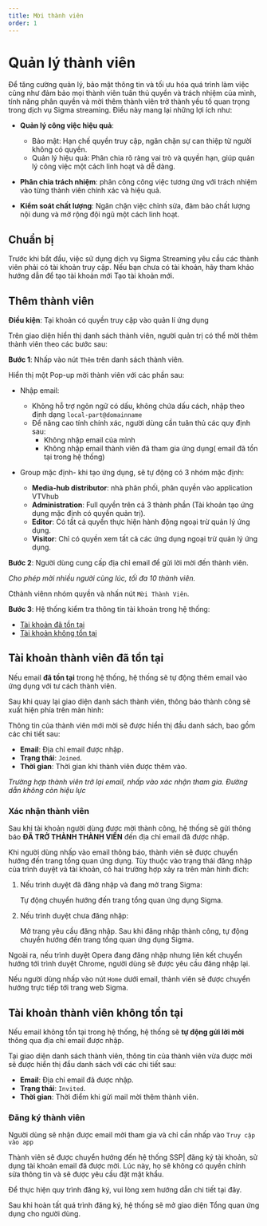 ```yaml
---
title: Mời thành viên
order: 1
---
```


# Quản lý thành viên

Để tăng cường quản lý, bảo mật thông tin và tối ưu hóa quá trình làm việc cũng như đảm bảo mọi thành viên tuân thủ quyền và trách nhiệm của mình, tính năng phân quyền và mời thêm thành viên trở thành yếu tố quan trọng trong dịch vụ Sigma streaming. Điều này mang lại những lợi ích như:

- **Quản lý công việc hiệu quả**:

  - Bảo mật: Hạn chế quyền truy cập, ngăn chặn sự can thiệp từ người không có quyền.
  - Quản lý hiệu quả: Phân chia rõ ràng vai trò và quyền hạn, giúp quản lý công việc một cách linh hoạt và dễ dàng.
- **Phân chia trách nhiệm**: phân công công việc tương ứng với trách nhiệm vào từng thành viên chính xác và hiệu quả.
- **Kiểm soát chất lượng**: Ngăn chặn việc chỉnh sửa, đảm bảo chất lượng nội dung và mở rộng đội ngũ một cách linh hoạt.

## Chuẩn bị

Trước khi bắt đầu, việc sử dụng dịch vụ Sigma Streaming yêu cầu các thành viên phải có tài khoản truy cập. Nếu bạn chưa có tài khoản, hãy tham khảo hướng dẫn để tạo tài khoản mới Tạo tài khoản mới.

## Thêm thành viên

**Điều kiện**: Tại khoản có quyền truy cập vào quản lí ứng dụng

Trên giao diện hiển thị danh sách thành viên, người quản trị có thể mời thêm thành viên theo các bước sau:

**Bước 1**: Nhấp vào nút `Thêm` trên danh sách thành viên.

Hiển thị một Pop-up mời thành viên với các phần sau:

- Nhập email:
  - Không hỗ trợ ngôn ngữ có dấu, không chứa dấu cách, nhập theo định dạng `local-part@domainname`
  - Để nâng cao tính chính xác, người dùng cần tuân thủ các quy định sau:
    - Không nhập email của mình
    - Không nhập email thành viên đã tham gia ứng dụng( email đã tồn tại trong hệ thống)

- Group mặc định- khi tạo ứng dụng, sẽ tự động có 3 nhóm mặc định:
  - **Media-hub distributor**: nhà phân phối, phân quyền vào application VTVhub
  - **Administration**: Full quyền trên cả 3 thành phần (Tài khoản tạo ứng dụng mặc định có quyền quản trị).
  - **Editor**: Có tất cả quyền thực hiện hành động ngoại trừ quản lý ứng dụng.
  - **Visitor**: Chỉ có quyền xem tất cả các ứng dụng ngoại trừ quản lý ứng dụng.

**Bước 2**:
Người dùng cung cấp địa chỉ email để gửi lời mời đến thành viên.

_Cho phép mời nhiều người cùng lúc, tối đa 10 thành viên._

Cthành viênn nhóm quyền và nhấn nút `Mời Thành Viên`.

**Bước 3**:
Hệ thống kiểm tra thông tin tài khoản trong hệ thống:

- [Tài khoản đã tồn tại](a-invite#tài-khoản-đã-tồn-tại)
- [Tài khoản không tồn tại](./a-invite#tài-khoản-thành-viên-không-tồn-tại)

## Tài khoản thành viên đã tồn tại

Nếu email **đã tồn tại** trong hệ thống, hệ thống sẽ tự động thêm email vào ứng dụng với tư cách thành viên.

Sau khi quay lại giao diện danh sách thành viên, thông báo thành công sẽ xuất hiện phía trên màn hình:

<!-- []() -->

Thông tin của thành viên mới mời sẽ được hiển thị đầu danh sách, bao gồm các chi tiết sau:

- **Email**: Địa chỉ email được nhập.
- **Trạng thái**: `Joined`.
- **Thời gian**: Thời gian khi thành viên được thêm vào.

_Trường hợp thành viên trở lại email, nhấp vào xác nhận tham gia. Đường dẫn không còn hiệu lực_

### Xác nhận thành viên

Sau khi tài khoản người dùng được mời thành công, hệ thống sẽ gửi thông báo **ĐÃ TRỞ THÀNH THÀNH VIÊN** đến địa chỉ email đã được nhập.

Khi người dùng nhấp vào email thông báo, thành viên sẽ được chuyển hướng đến trang tổng quan ứng dụng. Tùy thuộc vào trạng thái đăng nhập của trình duyệt và tài khoản, có hai trường hợp xảy ra trên màn hình đích:

1. Nếu trình duyệt đã đăng nhập và đang mở trang Sigma:

   Tự động chuyển hướng đến trang tổng quan ứng dụng Sigma.

2. Nếu trình duyệt chưa đăng nhập:

   Mở trang yêu cầu đăng nhập.
   Sau khi đăng nhập thành công, tự động chuyển hướng đến trang tổng quan ứng dụng Sigma.

Ngoài ra, nếu trình duyệt Opera đang đăng nhập nhưng liên kết chuyển hướng tới trình duyệt Chrome, người dùng sẽ được yêu cầu đăng nhập lại.

Nếu người dùng nhấp vào nút `Home` dưới email, thành viên sẽ được chuyển hướng trực tiếp tới trang web Sigma.

## Tài khoản thành viên không tồn tại

Nếu email không tồn tại trong hệ thống, hệ thống sẽ **tự động gửi lời mời** thông qua địa chỉ email được nhập.

Tại giao diện danh sách thành viên, thông tin của thành viên vừa được mời sẽ được hiển thị đầu danh sách với các chi tiết sau:

- **Email**: Địa chỉ email đã được nhập.
- **Trạng thái**: `Invited`.
- **Thời gian**: Thời điểm khi gửi mail mời thêm thành viên.

### Đăng ký thành viên

Người dùng sẽ nhận được email mời tham gia và chỉ cần nhấp vào `Truy cập vào app`

Thành viên sẽ được chuyển hướng đến hệ thống SSP| đăng ký tài khoản, sử dụng tài khoản email đã được mời. Lúc này, họ sẽ không có quyền chỉnh sửa thông tin và sẽ được yêu cầu đặt mật khẩu.

Để thực hiện quy trình đăng ký, vui lòng xem hướng dẫn chi tiết tại đây.

Sau khi hoàn tất quá trình đăng ký, hệ thống sẽ mở giao diện Tổng quan ứng dụng cho người dùng.
